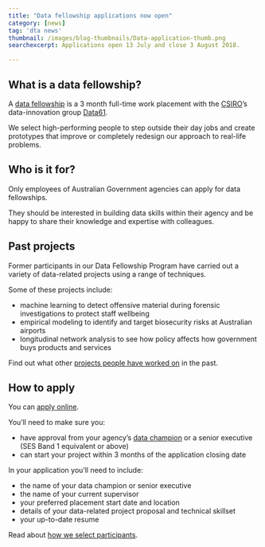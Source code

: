 ```yaml
---
title: "Data fellowship applications now open"
category: [news]
tag: 'dta news'
thumbnail: /images/blog-thumbnails/Data-application-thumb.png
searchexcerpt: Applications open 13 July and close 3 August 2018.

---
```

## What is a data fellowship?

A [data fellowship](https://beta.dta.gov.au/help-and-advice/learning-and-development/data-fellowship-program) is a 3 month full-time work placement with the [CSIRO](https://csiro.au)’s data-innovation group [Data61](https://www.data61.csiro.au/en/Who-we-are).

We select high-performing people to step outside their day jobs and create prototypes that improve or completely redesign our approach to real-life problems.

## Who is it for?

Only employees of Australian Government agencies can apply for data fellowships.

They should be interested in building data skills within their agency and be happy to share their knowledge and expertise with colleagues.

## Past projects

Former participants in our Data Fellowship Program have carried out a variety of data-related projects using a range of techniques.

Some of these projects include:

- machine learning to detect offensive material during forensic investigations to protect staff wellbeing
- empirical modeling to identify and target biosecurity risks at Australian airports
- longitudinal network analysis to see how policy affects how government buys products and services

Find out what other [projects people have worked on](https://beta.dta.gov.au/help-and-advice/learning-and-development/data-fellowship-program/current-and-past-data-fellows-and-their-work) in the past.

## How to apply

You can [apply online](https://ausdta.recruiterbox.com/jobs/924ea37f1d28487db58624a9b286adff).

You’ll need to make sure you:
- have approval from your agency’s [data champion](https://data.gov.au/dataset/list-of-data-champions) or a senior executive (SES Band 1 equivalent or above)
- can start your project within 3 months of the application closing date

In your application you’ll need to include:
- the name of your data champion or senior executive
- the name of your current supervisor
- your preferred placement start date and location
- details of your data-related project proposal and technical skillset
- your up-to-date resume

Read about [how we select participants](https://beta.dta.gov.au/help-and-advice/learning-and-development/data-fellowship-program#how-we-select-participants).
